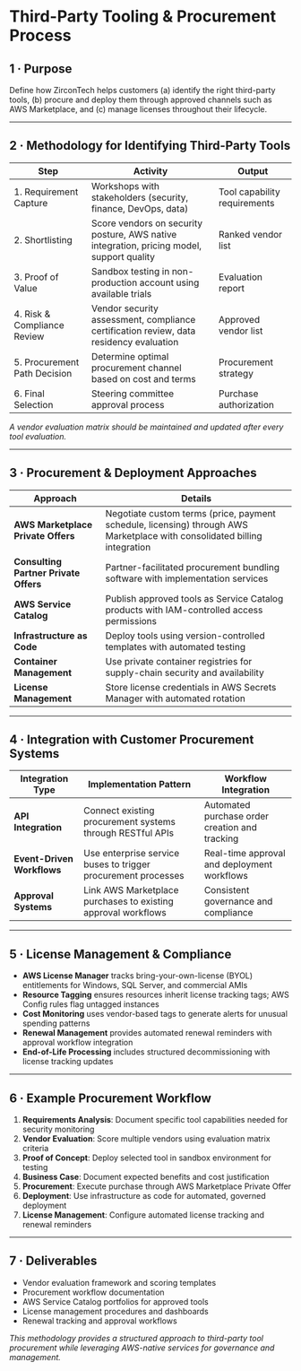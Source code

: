 # Third-Party Tooling & Procurement Process

## 1 · Purpose  
Define how ZirconTech helps customers (a) identify the right third-party tools, (b) procure and deploy them through approved channels such as AWS Marketplace, and (c) manage licenses throughout their lifecycle.

---

## 2 · Methodology for Identifying Third-Party Tools

| Step | Activity | Output |
|------|----------|--------|
| 1. Requirement Capture | Workshops with stakeholders (security, finance, DevOps, data) | Tool capability requirements |
| 2. Shortlisting | Score vendors on security posture, AWS native integration, pricing model, support quality | Ranked vendor list |
| 3. Proof of Value | Sandbox testing in non-production account using available trials | Evaluation report |
| 4. Risk & Compliance Review | Vendor security assessment, compliance certification review, data residency evaluation | Approved vendor list |
| 5. Procurement Path Decision | Determine optimal procurement channel based on cost and terms | Procurement strategy |
| 6. Final Selection | Steering committee approval process | Purchase authorization |

*A vendor evaluation matrix should be maintained and updated after every tool evaluation.*

---

## 3 · Procurement & Deployment Approaches

| Approach | Details |
|----------|---------|
| **AWS Marketplace Private Offers** | Negotiate custom terms (price, payment schedule, licensing) through AWS Marketplace with consolidated billing integration |
| **Consulting Partner Private Offers** | Partner-facilitated procurement bundling software with implementation services |
| **AWS Service Catalog** | Publish approved tools as Service Catalog products with IAM-controlled access permissions |
| **Infrastructure as Code** | Deploy tools using version-controlled templates with automated testing |
| **Container Management** | Use private container registries for supply-chain security and availability |
| **License Management** | Store license credentials in AWS Secrets Manager with automated rotation |

---

## 4 · Integration with Customer Procurement Systems

| Integration Type | Implementation Pattern | Workflow Integration |
|------------------|------------------------|---------------------|
| **API Integration** | Connect existing procurement systems through RESTful APIs | Automated purchase order creation and tracking |
| **Event-Driven Workflows** | Use enterprise service buses to trigger procurement processes | Real-time approval and deployment workflows |
| **Approval Systems** | Link AWS Marketplace purchases to existing approval workflows | Consistent governance and compliance |

---

## 5 · License Management & Compliance

* **AWS License Manager** tracks bring-your-own-license (BYOL) entitlements for Windows, SQL Server, and commercial AMIs
* **Resource Tagging** ensures resources inherit license tracking tags; AWS Config rules flag untagged instances
* **Cost Monitoring** uses vendor-based tags to generate alerts for unusual spending patterns
* **Renewal Management** provides automated renewal reminders with approval workflow integration
* **End-of-Life Processing** includes structured decommissioning with license tracking updates

---

## 6 · Example Procurement Workflow

1. **Requirements Analysis**: Document specific tool capabilities needed for security monitoring
2. **Vendor Evaluation**: Score multiple vendors using evaluation matrix criteria
3. **Proof of Concept**: Deploy selected tool in sandbox environment for testing
4. **Business Case**: Document expected benefits and cost justification
5. **Procurement**: Execute purchase through AWS Marketplace Private Offer
6. **Deployment**: Use infrastructure as code for automated, governed deployment
7. **License Management**: Configure automated license tracking and renewal reminders

---

## 7 · Deliverables

* Vendor evaluation framework and scoring templates
* Procurement workflow documentation
* AWS Service Catalog portfolios for approved tools
* License management procedures and dashboards
* Renewal tracking and approval workflows

_This methodology provides a structured approach to third-party tool procurement while leveraging AWS-native services for governance and management._
